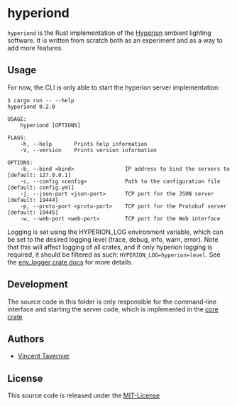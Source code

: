 # hyperiond

`hyperiond` is the Rust implementation of the
[Hyperion](https://github.com/hyperion-project/hyperion) ambient lighting software. It is
written from scratch both as an experiment and as a way to add more features.

## Usage

For now, the CLI is only able to start the hyperion server implementation:

    $ cargo run -- --help
    hyperiond 0.2.0

    USAGE:
        hyperiond [OPTIONS]

    FLAGS:
        -h, --help       Prints help information
        -V, --version    Prints version information

    OPTIONS:
        -b, --bind <bind>                IP address to bind the servers to [default: 127.0.0.1]
        -c, --config <config>            Path to the configuration file [default: config.yml]
        -j, --json-port <json-port>      TCP port for the JSON server [default: 19444]
        -p, --proto-port <proto-port>    TCP port for the Protobuf server [default: 19445]
        -w, --web-port <web-port>        TCP port for the Web interface

Logging is set using the HYPERION_LOG environment variable, which can be set to the desired
logging level (trace, debug, info, warn, error). Note that this will affect logging of all
crates, and if only hyperion logging is required, it should be filtered as such:
`HYPERION_LOG=hyperion=level`. See the [env_logger crate docs](https://docs.rs/env_logger/0.6.1/env_logger/)
for more details.

## Development

The source code in this folder is only responsible for the command-line interface and starting
the server code, which is implemented in the [core crate](../hyperion)

## Authors

* [Vincent Tavernier](https://github.com/vtavernier)

## License

This source code is released under the [MIT-License](https://opensource.org/licenses/MIT)
